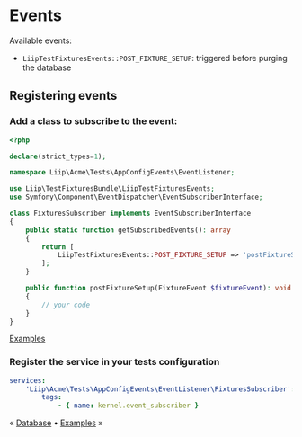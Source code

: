 # Events

Available events:

- `LiipTestFixturesEvents::POST_FIXTURE_SETUP`: triggered before purging the database

## Registering events

### Add a class to subscribe to the event:

```php
<?php

declare(strict_types=1);

namespace Liip\Acme\Tests\AppConfigEvents\EventListener;

use Liip\TestFixturesBundle\LiipTestFixturesEvents;
use Symfony\Component\EventDispatcher\EventSubscriberInterface;

class FixturesSubscriber implements EventSubscriberInterface
{
    public static function getSubscribedEvents(): array
    {
        return [
            LiipTestFixturesEvents::POST_FIXTURE_SETUP => 'postFixtureSetup',
        ];
    }

    public function postFixtureSetup(FixtureEvent $fixtureEvent): void
    {
        // your code
    }
}
```

[Examples](../tests/AppConfigEvents/EventListener/FixturesSubscriber.php)

### Register the service in your tests configuration

```yaml
services:
    'Liip\Acme\Tests\AppConfigEvents\EventListener\FixturesSubscriber':
        tags:
            - { name: kernel.event_subscriber }
```

« [Database](./database.md) • [Examples](./examples.md) »
